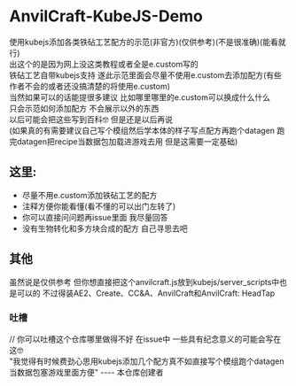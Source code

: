 # AnvilCraft-KubeJS-Demo
使用kubejs添加各类铁砧工艺配方的示范(非官方)(仅供参考)(不是很准确)(能看就行)  
出这个的是因为网上没这类教程或者全是e.custom写的  
铁砧工艺自带kubejs支持 遂此示范里面会尽量不使用e.custom去添加配方(有些作者不会的或者还没搞清楚的将使用e.custom)  
当然如果可以的话能提很多建议 比如哪里哪里的e.custom可以换成什么什么  
只会示范如何添加配方 不会展示以外的东西  
以后可能会把这些写到百科🤓 但是还是以后再说  
(如果真的有需要建议自己写个模组然后学本体的样子写点配方再跑个datagen 跑完datagen把recipe当数据包加载进游戏去用 但是这需要一定基础)
## 这里:  
* 尽量不用e.custom添加铁砧工艺的配方
* 注释方便你能看懂(看不懂的可以出门左转了)
* 你可以直接问问题再issue里面 我尽量回答
* 没有生物转化和多方块合成的配方 自己寻思去吧
## 其他
虽然说是仅供参考
但你想直接把这个anvilcraft.js放到kubejs/server_scripts中也是可以的 不过得装AE2、Create、CC&A、AnvilCraft和AnvilCraft: HeadTap  
### 吐槽
// 你可以吐槽这个仓库哪里做得不好 在issue中 一些具有纪念意义的可能会写在这🤓  
"我觉得有时候费劲心思用kubejs添加几个配方真不如直接写个模组跑个datagen当数据包塞游戏里面方便" ---- 本仓库创建者